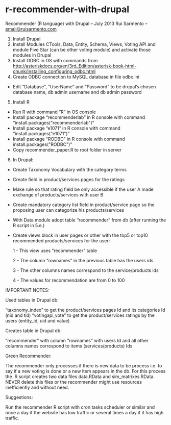 # r-recommender-with-drupal

Recommender (R language) with Drupal – July 2013
Rui Sarmento – email@ruisarmento.com

1. Install Drupal
2. Install Modules CTools, Data, Entity, Schema, Views, Voting API and module Five Star (can be other voting module) and activate those modules in Drupal
3. Install ODBC in OS with commands from 
http://asteriskdocs.org/en/3rd_Edition/asterisk-book-html-chunk/installing_configuring_odbc.html
4. Create ODBC connection to MySQL database in file odbc.ini 
- Edit “Database”, “UserName” and “Password” to be drupal’s chosen database name, db admin username and db admin password
5. Install R
- Run R with command “R” in OS console
- Install package “recommenderlab” in R console with command “install.packages("recommenderlab")”
- Install package “e1071” in R console with command “install.packages("e1071")”
- Install package “RODBC” in R console with command install.packages("RODBC")”
- Copy recommender_paper.R to root folder in server
6. In Drupal:
- Create Taxonomy Vocabulary with the category terms
- Create field in product/services pages for the ratings
- Make rule so that rating field be only accessible if the user A made exchange of products/services with user B
- Create mandatory category list field in product/service page so the proposing user can categorize his products/services
- With Data module adopt table “recommender” from db (after running the R script in 5.e.) 
- Create views block in user pages or other with the top5 or top10 recommended products/services for the user:
    
    1 - This view uses “recommender” table
    
    2 - The column “rownames” in the previous table has the users ids
    
    3 - The other columns names correspond to the service/products ids 
    
    4 - The values for recommendation are from 0 to 100


IMPORTANT NOTES: 

Used tables in Drupal db:

“taxonomy_index” to get the product/services pages Id and its categories Id (nid and tid)
“votingapi_vote” to get the product/services ratings by the users (entity_id, uid and value)

Creates table in Drupal db:

“recommender” with column “rownames” with users Id and all other columns names correspond to items (services/products) Ids

Green Recommender:

The recommender only processes if there is new data to be process i.e. to say if a new voting is done or a new item appears in the db. For this process the .R script creates two data files data.RData and sim_matrixes.RData. NEVER delete this files or the recommender might use resources inefficiently and without need.

Suggestions:

Run the recommender R script with cron tasks scheduler or similar and once a day if the website has low traffic or several times a day if it has high traffic.
